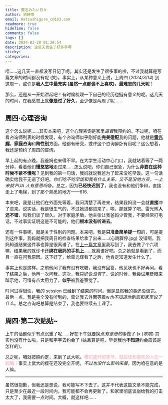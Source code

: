 ```yaml
---
title: 魔法みたい日々
author: 初時雨
email: Hatsushigure_c@163.com
readmore: true
hideTime: false
comments: false
tags: []
date: 2024-03-20 01:28:54
description: 这些天发生了好多事啊
sticky:
categories:
---
```


唔……这几天一直都没写日记了呢。其实还是发生了很多事的啦，不过我就算是写篇文章的时间都没有呢 (笑)。事实上，从某种意义上说，上周四 (_2024/3/14_) 到这周一，或许是**我人生中最充实 (虽然一点都谈不上喜欢)，最难忘的几天呢**！

那么，还是从一开始讲起吧！有时候梳理一下自己的经历也挺有意义的呢。这几天的时间，在我感觉上就**像是过了好久**，至少像是两周了呢……

## 周四·心理咨询

这个怎么说呢……其实本来吧，这个心理咨询是家里*逼着*我预约的。不过呢，咱在看咨询师列表的时候发现，有个咨询师似乎刚好能**完美适配**我的问题，他就是[**雷光辉**](#)。**家庭咨询**和**跨性别**方面，他都有研究，或许这个咨询醉卧有用呢？这么想着，我还是预约了周四的咨询。

早上起的有点晚，我爸妈也来得不早。在大学生活动中心门口，我就站着等了一两分钟，看着他们**慢悠悠地**走过来……怎么说吧，你们自己很急，为什么**非要在这种时候不紧不慢呢**？见到我的第一句话，我妈就说我爸为了赶来没吃早饭。这一句话确实给我干无语了好吧。*你们吃不吃早饭和我有什么关系，又不是没地方买，一上来就 PUA 人有意思吗*😅。总之，因为**已经快迟到了**，我也没有和他们争辩，直接走上了电梯，到了那个熟悉的地方——616.

本来吧，我是让他们在外面先等着，我问清楚了再进来，结果我妈没一会就**直接**冲了进来。说实话，我是很生气的，不过她进都进来了，唉，那就算了吧。雷光辉**人还不错**，和我们谈了很久。对于家庭矛盾，他主张让我爸妈少管我，不要经常打电话，不过事实证明这是不可能的，他们**根本没有听进去**。

还有一件事呢，就是关于性别的问题。本来吧，我是**只准备简单提一句**的，可是提到这件事，我妈就把我周日的检查结果给拿了出来……(心跳骤停.jpg) 没错啊，我妈知道结果这件事也算是很离谱了。在[上一篇文章](https://blog.hatsushigure.shop/something-personal/2024/first-date-with-yuyu/)里我写到了，我去做了个六项嘛，结果我的就诊卡还**绑在我妈的手机上**……就离谱好吧。总之她就是看到了，而且一直在问我原因。这下好了，给雷光辉看了之后，他肯定知道发生什么了。

事实上也是这样。之前他问了我有没有吃糖，我没有回答，他见状也不好再问。看了结果之后，他再一次问我，这次，我只好说*没有*了。说的时候，我尝试用眨眼来暗示他，可惜有点太用力了，**似乎**被我爸察觉了。

时间过得很快，我的 session 已经到了结束的时间。但是显然我的事还没谈完。最后一点，我是完全没有听到的，雷让我去外面等着w*也不知道他到底和家里说了什么*。总之咨询吧总算是结束了，我也要继续去上课了。

## 周四·第二次贴贴~

上午的话题似乎有点沉重了呢……~~好在下午就要换点*有意思的*事做了 (x~~ (*咳咳*) 其实也没有什么啦，只是和宇宇去约会了 (姑且算是吧，毕竟我也**不知道**约会应该是怎样的)。

总之呢，咱就按照约定，来到了武大呢。<font color=pink>**樱花盛开的季节，就应该和喜欢的人在一起嘛！**</font>事实上武大的樱花还没完全开呢，*不过也没什么影响来着*，因为咱在意的是人嘛。

---

虽然很抱歉，但我还是想说，我可能写不下去了。这并不代表这篇文章不能完成，只是至少在最近一段时间内，我可能都不会再更新了。和家里彻底谈崩给我的打击太大了，我需要一点时间。大概，就这样吧……